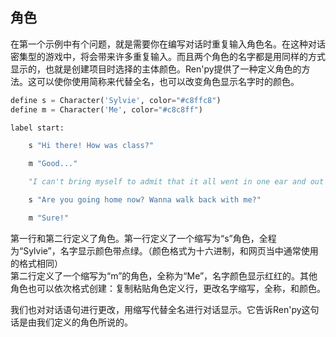 ## 角色
在第一个示例中有个问题，就是需要你在编写对话时重复输入角色名。在这种对话密集型的游戏中，将会带来许多重复输入。而且两个角色的名字都是用同样的方式显示的，也就是创建项目时选择的主体颜色。Ren'py提供了一种定义角色的方法。这可以使你使用简称来代替全名，也可以改变角色显示名字时的颜色。
```python
define s = Character('Sylvie', color="#c8ffc8")
define m = Character('Me', color="#c8c8ff")

label start:

    s "Hi there! How was class?"

    m "Good..."

    "I can't bring myself to admit that it all went in one ear and out the other."

    s "Are you going home now? Wanna walk back with me?"

    m "Sure!"
```
第一行和第二行定义了角色。第一行定义了一个缩写为“s”角色，全程为“Sylvie”，名字显示颜色带点绿。（颜色格式为十六进制，和网页当中通常使用的格式相同）    
第二行定义了一个缩写为“m”的角色，全称为“Me”，名字颜色显示红红的。其他角色也可以依次格式创建：复制粘贴角色定义行，更改名字缩写，全称，和颜色。    

我们也对对话语句进行更改，用缩写代替全名进行对话显示。它告诉Ren'py这句话是由我们定义的角色所说的。

